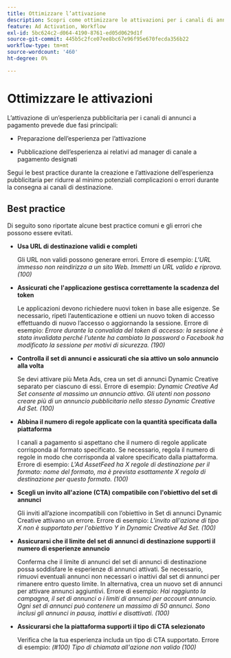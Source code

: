 ```yaml
---
title: Ottimizzare l’attivazione
description: Scopri come ottimizzare le attivazioni per i canali di annunci a pagamento di terze parti.
feature: Ad Activation, Workflow
exl-id: 5bc624c2-d064-4190-8761-ed05d0629d1f
source-git-commit: 445b5c2fce07ee8bc67e96f95e670fecda356b22
workflow-type: tm+mt
source-wordcount: '460'
ht-degree: 0%

---
```


# Ottimizzare le attivazioni

L’attivazione di un’esperienza pubblicitaria per i canali di annunci a pagamento prevede due fasi principali:

* Preparazione dell’esperienza per l’attivazione

* Pubblicazione dell’esperienza ai relativi ad manager di canale a pagamento designati

Segui le best practice durante la creazione e l’attivazione dell’esperienza pubblicitaria per ridurre al minimo potenziali complicazioni o errori durante la consegna ai canali di destinazione.

## Best practice

Di seguito sono riportate alcune best practice comuni e gli errori che possono essere evitati.

* **Usa URL di destinazione validi e completi**

  Gli URL non validi possono generare errori. Errore di esempio: _L&#39;URL immesso non reindirizza a un sito Web. Immetti un URL valido e riprova. (100)_

* **Assicurati che l&#39;applicazione gestisca correttamente la scadenza del token**

  Le applicazioni devono richiedere nuovi token in base alle esigenze. Se necessario, ripeti l’autenticazione e ottieni un nuovo token di accesso effettuando di nuovo l’accesso o aggiornando la sessione. Errore di esempio: _Errore durante la convalida del token di accesso: la sessione è stata invalidata perché l&#39;utente ha cambiato la password o Facebook ha modificato la sessione per motivi di sicurezza. (190)_

* **Controlla il set di annunci e assicurati che sia attivo un solo annuncio alla volta**

  Se devi attivare più Meta Ads, crea un set di annunci Dynamic Creative separato per ciascuno di essi. Errore di esempio: _Dynamic Creative Ad Set consente al massimo un annuncio attivo. Gli utenti non possono creare più di un annuncio pubblicitario nello stesso Dynamic Creative Ad Set. (100)_

* **Abbina il numero di regole applicate con la quantità specificata dalla piattaforma**

  I canali a pagamento si aspettano che il numero di regole applicate corrisponda al formato specificato.  Se necessario, regola il numero di regole in modo che corrisponda al valore specificato dalla piattaforma. Errore di esempio: _L&#39;Ad AssetFeed ha X regole di destinazione per il formato: nome del formato, ma è prevista esattamente X regola di destinazione per questo formato. (100)_

* **Scegli un invito all&#39;azione (CTA) compatibile con l&#39;obiettivo del set di annunci**

  Gli inviti all’azione incompatibili con l’obiettivo in Set di annunci Dynamic Creative attivano un errore. Errore di esempio: _L&#39;invito all&#39;azione di tipo X non è supportato per l&#39;obiettivo Y in Dynamic Creative Ad Set. (100)_

* **Assicurarsi che il limite del set di annunci di destinazione supporti il numero di esperienze annuncio**

  Conferma che il limite di annunci del set di annunci di destinazione possa soddisfare le esperienze di annunci attivati. Se necessario, rimuovi eventuali annunci non necessari o inattivi dal set di annunci per rimanere entro questo limite. In alternativa, crea un nuovo set di annunci per attivare annunci aggiuntivi. Errore di esempio: _Hai raggiunto la campagna, il set di annunci o i limiti di annunci per account annuncio. Ogni set di annunci può contenere un massimo di 50 annunci. Sono inclusi gli annunci in pausa, inattivi e disattivati. (100)_

* **Assicurarsi che la piattaforma supporti il tipo di CTA selezionato**

  Verifica che la tua esperienza includa un tipo di CTA supportato. Errore di esempio: _(#100) Tipo di chiamata all&#39;azione non valido (100)_
